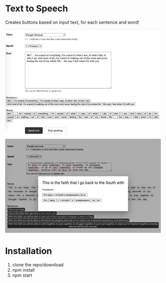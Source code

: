 # Text to Speech
Creates buttons based on input text, for each sentence and word!

<img src="src/assets/screenshot.png">
<img src="src/assets/screenshot2.png">

# Installation
1. clone the repo/download
2. npm install
3. npm start
